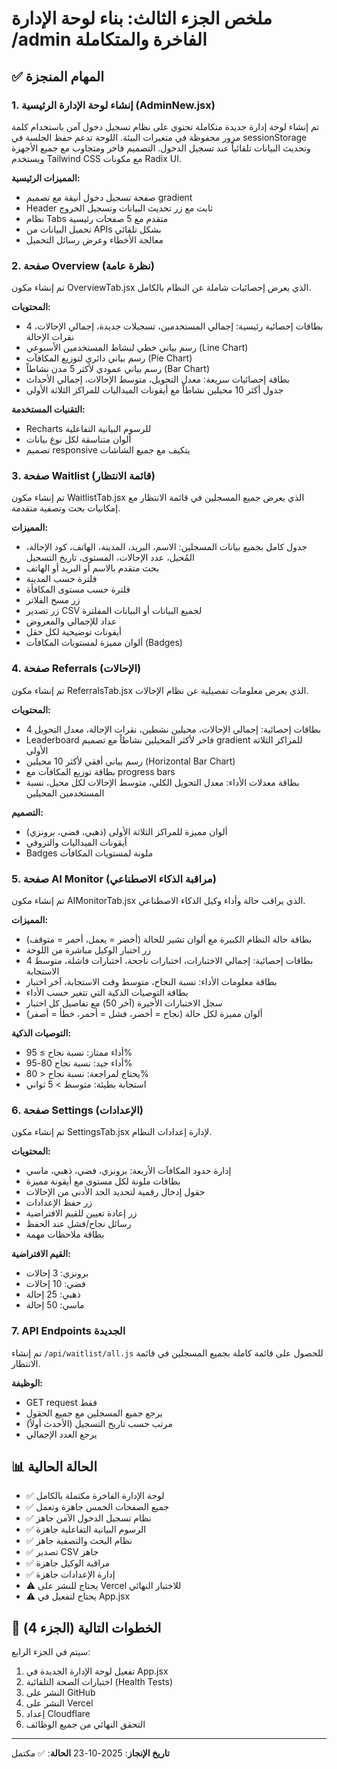 # ملخص الجزء الثالث: بناء لوحة الإدارة /admin الفاخرة والمتكاملة

## ✅ المهام المنجزة

### 1. إنشاء لوحة الإدارة الرئيسية (AdminNew.jsx)

تم إنشاء لوحة إدارة جديدة متكاملة تحتوي على نظام تسجيل دخول آمن باستخدام كلمة مرور محفوظة في متغيرات البيئة. اللوحة تدعم حفظ الجلسة في sessionStorage وتحديث البيانات تلقائياً عند تسجيل الدخول. التصميم فاخر ومتجاوب مع جميع الأجهزة ويستخدم Tailwind CSS مع مكونات Radix UI.

**المميزات الرئيسية:**
- صفحة تسجيل دخول أنيقة مع تصميم gradient
- Header ثابت مع زر تحديث البيانات وتسجيل الخروج
- نظام Tabs متقدم مع 5 صفحات رئيسية
- تحميل البيانات من APIs بشكل تلقائي
- معالجة الأخطاء وعرض رسائل التحميل

### 2. صفحة Overview (نظرة عامة)

تم إنشاء مكون OverviewTab.jsx الذي يعرض إحصائيات شاملة عن النظام بالكامل.

**المحتويات:**
- 4 بطاقات إحصائية رئيسية: إجمالي المستخدمين، تسجيلات جديدة، إجمالي الإحالات، نقرات الإحالة
- رسم بياني خطي لنشاط المستخدمين الأسبوعي (Line Chart)
- رسم بياني دائري لتوزيع المكافآت (Pie Chart)
- رسم بياني عمودي لأكثر 5 مدن نشاطاً (Bar Chart)
- بطاقة إحصائيات سريعة: معدل التحويل، متوسط الإحالات، إجمالي الأحداث
- جدول أكثر 10 محيلين نشاطاً مع أيقونات الميداليات للمراكز الثلاثة الأولى

**التقنيات المستخدمة:**
- Recharts للرسوم البيانية التفاعلية
- ألوان متناسقة لكل نوع بيانات
- تصميم responsive يتكيف مع جميع الشاشات

### 3. صفحة Waitlist (قائمة الانتظار)

تم إنشاء مكون WaitlistTab.jsx الذي يعرض جميع المسجلين في قائمة الانتظار مع إمكانيات بحث وتصفية متقدمة.

**المميزات:**
- جدول كامل بجميع بيانات المسجلين: الاسم، البريد، المدينة، الهاتف، كود الإحالة، المُحيل، عدد الإحالات، المستوى، تاريخ التسجيل
- بحث متقدم بالاسم أو البريد أو الهاتف
- فلترة حسب المدينة
- فلترة حسب مستوى المكافأة
- زر مسح الفلاتر
- زر تصدير CSV لجميع البيانات أو البيانات المفلترة
- عداد للإجمالي والمعروض
- أيقونات توضيحية لكل حقل
- ألوان مميزة لمستويات المكافآت (Badges)

### 4. صفحة Referrals (الإحالات)

تم إنشاء مكون ReferralsTab.jsx الذي يعرض معلومات تفصيلية عن نظام الإحالات.

**المحتويات:**
- 4 بطاقات إحصائية: إجمالي الإحالات، محيلين نشطين، نقرات الإحالة، معدل التحويل
- Leaderboard فاخر لأكثر المحيلين نشاطاً مع تصميم gradient للمراكز الثلاثة الأولى
- رسم بياني أفقي لأكثر 10 محيلين (Horizontal Bar Chart)
- بطاقة توزيع المكافآت مع progress bars
- بطاقة معدلات الأداء: معدل التحويل الكلي، متوسط الإحالات لكل محيل، نسبة المستخدمين المحيلين

**التصميم:**
- ألوان مميزة للمراكز الثلاثة الأولى (ذهبي، فضي، برونزي)
- أيقونات الميداليات والتروفي
- Badges ملونة لمستويات المكافآت

### 5. صفحة AI Monitor (مراقبة الذكاء الاصطناعي)

تم إنشاء مكون AIMonitorTab.jsx الذي يراقب حالة وأداء وكيل الذكاء الاصطناعي.

**المميزات:**
- بطاقة حالة النظام الكبيرة مع ألوان تشير للحالة (أخضر = يعمل، أحمر = متوقف)
- زر اختبار الوكيل مباشرة من اللوحة
- 4 بطاقات إحصائية: إجمالي الاختبارات، اختبارات ناجحة، اختبارات فاشلة، متوسط الاستجابة
- بطاقة معلومات الأداء: نسبة النجاح، متوسط وقت الاستجابة، آخر اختبار
- بطاقة التوصيات الذكية التي تتغير حسب الأداء
- سجل الاختبارات الأخيرة (آخر 50) مع تفاصيل كل اختبار
- ألوان مميزة لكل حالة (نجاح = أخضر، فشل = أحمر، خطأ = أصفر)

**التوصيات الذكية:**
- أداء ممتاز: نسبة نجاح ≥ 95%
- أداء جيد: نسبة نجاح 80-95%
- يحتاج لمراجعة: نسبة نجاح < 80%
- استجابة بطيئة: متوسط > 5 ثواني

### 6. صفحة Settings (الإعدادات)

تم إنشاء مكون SettingsTab.jsx لإدارة إعدادات النظام.

**المحتويات:**
- إدارة حدود المكافآت الأربعة: برونزي، فضي، ذهبي، ماسي
- بطاقات ملونة لكل مستوى مع أيقونة مميزة
- حقول إدخال رقمية لتحديد الحد الأدنى من الإحالات
- زر حفظ الإعدادات
- زر إعادة تعيين للقيم الافتراضية
- رسائل نجاح/فشل عند الحفظ
- بطاقة ملاحظات مهمة

**القيم الافتراضية:**
- برونزي: 3 إحالات
- فضي: 10 إحالات
- ذهبي: 25 إحالة
- ماسي: 50 إحالة

### 7. API Endpoints الجديدة

تم إنشاء `/api/waitlist/all.js` للحصول على قائمة كاملة بجميع المسجلين في قائمة الانتظار.

**الوظيفة:**
- GET request فقط
- يرجع جميع المسجلين مع جميع الحقول
- مرتب حسب تاريخ التسجيل (الأحدث أولاً)
- يرجع العدد الإجمالي

## 📊 الحالة الحالية

- ✅ لوحة الإدارة الفاخرة مكتملة بالكامل
- ✅ جميع الصفحات الخمس جاهزة وتعمل
- ✅ نظام تسجيل الدخول الآمن جاهز
- ✅ الرسوم البيانية التفاعلية جاهزة
- ✅ نظام البحث والتصفية جاهز
- ✅ تصدير CSV جاهز
- ✅ مراقبة الوكيل جاهزة
- ✅ إدارة الإعدادات جاهزة
- ⚠️ يحتاج للنشر على Vercel للاختبار النهائي
- ⚠️ يحتاج لتفعيل في App.jsx

## 🎯 الخطوات التالية (الجزء 4)

سيتم في الجزء الرابع:
1. تفعيل لوحة الإدارة الجديدة في App.jsx
2. اختبارات الصحة التلقائية (Health Tests)
3. النشر على GitHub
4. النشر على Vercel
5. إعداد Cloudflare
6. التحقق النهائي من جميع الوظائف

---
**تاريخ الإنجاز**: 2025-10-23
**الحالة**: ✅ مكتمل

